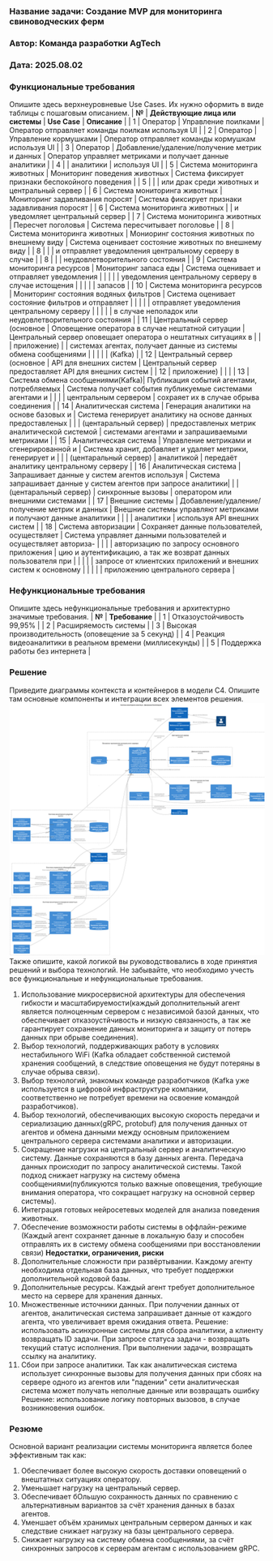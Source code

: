 ### <a name="_b7urdng99y53"></a>**Название задачи: Создание MVP для мониторинга свиноводческих ферм** 
### <a name="_hjk0fkfyohdk"></a>**Автор: Команда разработки AgTech**
### <a name="_uanumrh8zrui"></a>**Дата: 2025.08.02**
### <a name="_3bfxc9a45514"></a>**Функциональные требования**
Опишите здесь верхнеуровневые Use Cases. Их нужно оформить в виде таблицы с пошаговым описанием.
| **№** | **Действующие лица или системы** | **Use Case**                                     | **Описание**                                                     |
|   1   | Оператор                         | Управление поилками                              | Оператор отправляет команды поилкам используя UI                 |
|   2   | Оператор                         | Управление кормушками                            | Оператор отправляет команды кормушкам используя UI               |
|   3   | Оператор                         | Добавление/удаление/получение метрик и данных    | Оператор управляет метриками и получает данные аналитики         |
|   4   |                                  | аналитики                                        | используя UI                                                     |
|   5   | Система мониторинга животных     | Мониторинг поведения животных                    | Система фиксирует признаки беспокойного поведения                |
|   5   |                                  |                                                  | или драк среди животных и центральный сервер                     |
|   6   | Система мониторинга животных     | Мониторинг задавливания поросят                  | Система фиксирует признаки задавливания поросят                  |
|   6   | Система мониторинга животных     |                                                  | и уведомляет центральный сервер                                  |
|   7   | Система мониторинга животных     | Пересчет поголовья                               | Система пересчитывает поголовье                                  |
|   8   | Система мониторинга животных     | Мониоринг состояния животных по внешнему виду    | Система оценивает состояние животных по внешнему виду            |
|   8   |                                  |                                                  | и отправляет уведомления центральному серверу в случае           |
|   8   |                                  |                                                  | неудовлетворительного состояния                                  |
|   9   | Система мониторинга ресурсов     | Мониторинг запаса еды                            | Система оценивает и отправляет уведомления                       |
|       |                                  |                                                  | уведомления центральному серверу в случае истощения              |
|       |                                  |                                                  | запасов                                                          |
|   10  | Система мониторинга ресурсов     | Мониторинг состояния водяных фильтров            | Система оценивает состояние фильтров и отправляет                |
|       |                                  |                                                  | отправляет уведомления центральному серверу                      |
|       |                                  |                                                  | в случае неполадок или неудовлетворительного состояния           |
|   11  | Центральный сервер (основное     | Оповещение оператора в случае нештатной ситуации | Центральный сервер оповещает оператора о нештатных ситуациях в   |
|       | приложение)                      |                                                  | системах агентах, получает данные из системы обмена сообщениями  |
|       |                                  |                                                  | (Kafka)                                                          |
|   12  | Центральный сервер (основное     | API для внешних систем                           | Центральный сервер предоставляет API для внешних систем          |
|   12  | приложение)                      |                                                  |                                                                  |
|   13  | Система обмена сообщениями(Kafka)| Публикация событий агентами, потребляемых        | Система получает события публикуемые системами агентами и        |
|       |                                  | центральным сервером                             | сохраяет их в случае обрыва соединения                           |
|   14  | Аналитическая система            | Генерация аналитики на основе базовых и          | Система генерирует аналитику на основе данных предоставленых     |
|       | (центаральный сервер)            | предоставленых метрик аналитической системой     | системами агентами и запрашиваемыми метриками                    |
|   15  | Аналитическая система            | Управление метриками и сгенерированной и         | Система хранит, добавляет и удаляет метрики, генерирует и        |
|       | (центаральный сервер)            | аналитикой                                       | передаёт аналитику центральному серверу                          |
|   16  | Аналитическая система            | Запрашивает данные у систем агентов используя    | Система запрашивает данные у систем агентов при запросе аналитики|
|       | (центаральный сервер)            | синхронные вызовы                                | оператором или внешними системами                                |
|   17  | Внешние системы                  | Добавление/удаление/получение метрик и данных    | Внешние системы управляют метриками и получают данные аналитики  |
|       |                                  | аналитики                                        | используя API внешних систем                                     |
|   18  | Система авторизации              | Сохраняет данные пользователей, осуществляет     | Система управляет данными пользователей и осуществляет авториза- |
|       |                                  | авторизацию по запросу основного приложения      | цию и аутентификацию, а так же возврат данных пользователя при   |
|       |                                  |                                                  | запросе от клиентских приложений и внешних систем к основному    |
|       |                                  |                                                  | приложению центрального сервера                                  |
### <a name="_u8xz25hbrgql"></a>**Нефункциональные требования**

Опишите здесь нефункциональные требования и архитектурно значимые требования.
| **№** | **Требование**                                           |
|   1   | Отказоустойчивость 99,95%                                |
|   2   | Расширяемость системы                                    |
|   3   | Высокая производительность (оповещение за 5 секунд)      |
|   4   | Реакция видеоаналитики в реальном времени (миллисекунды) |
|   5   | Поддержка работы без интернета                           |

### <a name="_qmphm5d6rvi3"></a>**Решение**
Приведите диаграммы контекста и контейнеров в модели C4. Опишите там основные компоненты и интеграции всех элементов решения.
![Container Diagram](./Container_1.png)
Также опишите, какой логикой вы руководствовались в ходе принятия решений и выбора технологий. Не забывайте, что необходимо учесть все функциональные и нефункциональные требования.

1. Использование микросервисной архитектуры для обеспечения гибкости и масштабируемости(каждый дополнительный агент является полноценным сервером 
с независимой базой данных, что обеспечивает отказоустйчивость и низкую связанность, а так же гарантирует сохранение данных мониторинга и защиту от потерь данных при обрыве соединения).
2. Выбор технологий, поддерживающих работу в условиях нестабильного WiFi (Kafka обладает собственной системой хранения сообщений, в следствие оповещения не будут потеряны в случае обрыва связи).
3. Выбор технологий, знакомых команде разработчиков (Kafka уже используется в цифровой инфраструктуре компании, соответственно не потребует времени на освоение командой разработчиков).
4. Выбор технологий, обеспечивающих высокую скорость передачи и сериализацию данных(gRPC, protobuf) для получения данных от агентов и обмена данными между основным приложением центрального
сервера системами аналитики и авторизации.
5. Сокращение нагрузки на центральный сервер и аналитическую систему. Данные сохраняются в базу данных агента.
   Передача данных происходит по запросу аналитической системы. Такой подход снижает нагрузку на систему обмена сообщениями(публикуются только важные оповещения,
   требующие внимания оператора, что сокращает нагрузку на основной сервер системы).
6. Интеграция готовых нейросетевых моделей для анализа поведения животных.
7. Обеспечение возможности работы системы в оффлайн-режиме (Каждый агент сохраняет данные в локальную базу и способен отправлять их в систему обмена сообщениями при восстановлении связи)
**Недостатки, ограничения, риски**
1. Дополнительные сложности при развёртывании. Каждому агенту необходима отдельная база данных, что требует поддержки дополнительной кодовой базы.
2. Дополнительные ресурсы. Каждый агент требует дополнительное место на сервере для хранения данных.
3. Множественные источники данных. При получении данных от агентов, аналитическая система запрашивает данные от каждого агента, что увеличивает время ожидания ответа.
Решение: использовать асинхронные системы для сбора аналитики, а клиенту возвращать ID задачи. При запросе статуса задачи - возвращать текущий статус исполнения. При выполнении задачи, возвращать
ссылку на аналитику.
4. Сбои при запросе аналитики. Так как аналитическая система использует синхронные вызовы для получения данных при сбоях на сервере одного из агентов или "падении" сети аналитическая система
может получать неполные данные или возвращать ошибку
Решение: использование логику повторных вызовов, в случае возникновения ошибок.

### <a name="_bjrr7veeh80c"></a>**Резюме**
Основной вариант реализации системы мониторинга является более эффективным так как:
1) Обеспечивает более высокую скорость доставки оповещений о внештатных ситуациях оператору.
2) Уменьшает нагрузку на центральный сервер.
3) Обеспечивает бОльшую сохранность данных по сравнению с альтернативным вариантов за счёт хранения данных в базах агентов.
4) Уменшает объём хранимых центральным сервером данных и как следствие снижает нагрузку на базы центрального сервера.
5) Снижает нагрузку на систему обмена сообщениями, за счёт синхронных запросов к серверам агентам с использованием gRPC.